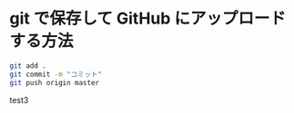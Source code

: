 # git で保存して GitHub にアップロードする方法

```bash
git add .
git commit -m "コミット"
git push origin master
```

test3
